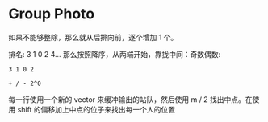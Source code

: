 # Group Photo

如果不能够整除，那么就从后排向前，逐个增加 1 个。

排名: 3 1 0 2 4... 那么按照降序，从两端开始，靠拢中间：奇数偶数:

    3 1 0 2

    + / - 2^0

每一行使用一个新的 vector 来缓冲输出的站队，然后使用 m / 2 找出中点。在使用 shift 的偏移加上中点的位子来找出每一个人的位置